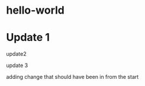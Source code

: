 # hello-world
 # Update 1

 update2

 update 3
 

adding change that should have been in from the start